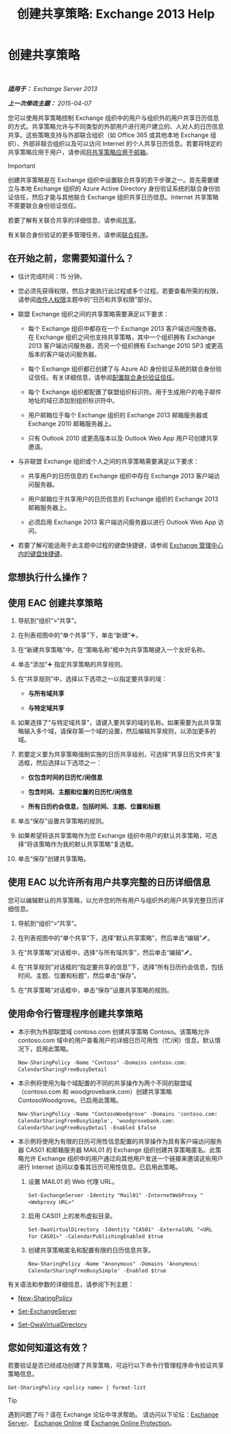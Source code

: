 ﻿---
title: '创建共享策略: Exchange 2013 Help'
TOCTitle: 创建共享策略
ms:assetid: cae8cab0-6265-448b-8add-5202cdb20678
ms:mtpsurl: https://technet.microsoft.com/zh-cn/library/JJ657494(v=EXCHG.150)
ms:contentKeyID: 50491697
ms.date: 01/11/2018
mtps_version: v=EXCHG.150
ms.translationtype: HT
---

# 创建共享策略

 

_**适用于：** Exchange Server 2013_

_**上一次修改主题：** 2015-04-07_

您可以使用共享策略控制 Exchange 组织中的用户与组织外的用户共享日历信息的方式。共享策略允许与不同类型的外部用户进行用户建立的、人对人的日历信息共享。这些策略支持与外部联合组织（如 Office 365 或其他本地 Exchange 组织）、外部非联合组织以及可以访问 Internet 的个人共享日历信息。若要将特定的共享策略应用于用户，请参阅[将共享策略应用于邮箱](apply-a-sharing-policy-to-mailboxes-exchange-2013-help.md)。

> [!important]
> 创建共享策略是在 Exchange 组织中设置联合共享的若干步骤之一。首先需要建立与本地 Exchange 组织的 Azure Active Directory 身份验证系统的联合身份验证信任，然后才能与其他联合 Exchange 组织共享日历信息。Internet 共享策略不需要联合身份验证信任。


若要了解有关联合共享的详细信息，请参阅[共享](sharing-exchange-2013-help.md)。

有关联合身份验证的更多管理任务，请参阅[联合程序](federation-procedures-exchange-2013-help.md)。

## 在开始之前，您需要知道什么？

  - 估计完成时间：15 分钟。

  - 您必须先获得权限，然后才能执行此过程或多个过程。若要查看所需的权限，请参阅[收件人权限](recipients-permissions-exchange-2013-help.md)主题中的“日历和共享权限”部分。

  - 联盟 Exchange 组织之间的共享策略需要满足以下要求：
    
      - 每个 Exchange 组织中都存在一个 Exchange 2013 客户端访问服务器。在 Exchange 组织之间也支持共享策略，其中一个组织拥有 Exchange 2013 客户端访问服务器，而另一个组织拥有 Exchange 2010 SP3 或更高版本的客户端访问服务器。
    
      - 每个 Exchange 组织都已创建了与 Azure AD 身份验证系统的联合身份验证信任。有关详细信息，请参阅[配置联合身份验证信任](configure-a-federation-trust-exchange-2013-help.md)。
    
      - 每个 Exchange 组织都配置了联盟组织标识符。用于生成用户的电子邮件地址的域已添加到组织标识符中。
    
      - 用户邮箱位于每个 Exchange 组织的 Exchange 2013 邮箱服务器或 Exchange 2010 邮箱服务器上。
    
      - 只有 Outlook 2010 或更高版本以及 Outlook Web App 用户可创建共享邀请。

  - 与非联盟 Exchange 组织或个人之间的共享策略需要满足以下要求：
    
      - 共享用户的日历信息的 Exchange 组织中存在 Exchange 2013 客户端访问服务器。
    
      - 用户邮箱位于共享用户的日历信息的 Exchange 组织的 Exchange 2013 邮箱服务器上。
    
      - 必须启用 Exchange 2013 客户端访问服务器以进行 Outlook Web App 访问。

  - 若要了解可能适用于此主题中过程的键盘快捷键，请参阅 [Exchange 管理中心内的键盘快捷键](keyboard-shortcuts-in-the-exchange-admin-center-exchange-online-protection-help.md)。

## 您想执行什么操作？

## 使用 EAC 创建共享策略

1.  导航到“组织”\>“共享”。

2.  在列表视图中的“单个共享”下，单击“新建”![添加图标](images/JJ218640.c1e75329-d6d7-4073-a27d-498590bbb558(EXCHG.150).gif "添加图标")。

3.  在“新建共享策略”中，在“策略名称”框中为共享策略键入一个友好名称。

4.  单击“添加”![添加图标](images/JJ218640.c1e75329-d6d7-4073-a27d-498590bbb558(EXCHG.150).gif "添加图标") 指定共享策略的共享规则。

5.  在“共享规则”中，选择以下选项之一以指定要共享的域：
    
      - **与所有域共享**
    
      - **与特定域共享**

6.  如果选择了“与特定域共享”，请键入要共享的域的名称。如果需要为此共享策略输入多个域，请保存第一个域的设置，然后编辑共享规则，以添加更多的域。

7.  若要定义要为共享策略强制实施的日历共享级别，可选择“共享日历文件夹”复选框，然后选择以下选项之一：
    
      - **仅包含时间的日历忙/闲信息**
    
      - **包含时间、主题和位置的日历忙/闲信息**
    
      - **所有日历约会信息，包括时间、主题、位置和标题**

8.  单击“保存”设置共享策略的规则。

9.  如果希望将该共享策略作为您 Exchange 组织中用户的默认共享策略，可选择“将该策略作为我的默认共享策略”复选框。

10. 单击“保存”创建共享策略。

## 使用 EAC 以允许所有用户共享完整的日历详细信息

您可以编辑默认的共享策略，以允许您的所有用户与组织外的用户共享完整日历详细信息。

1.  导航到“组织”\>“共享”。

2.  在列表视图中的“单个共享”下，选择“默认共享策略”，然后单击“编辑”![编辑图标](images/Bb124582.6f53ccb2-1f13-4c02-bea0-30690e6ea71d(EXCHG.150).gif "编辑图标")。

3.  在“共享策略”对话框中，选择“与所有域共享”，然后单击“编辑”![编辑图标](images/Bb124582.6f53ccb2-1f13-4c02-bea0-30690e6ea71d(EXCHG.150).gif "编辑图标")。

4.  在“共享规则”对话框的“指定要共享的信息”下，选择“所有日历约会信息，包括时间、主题、位置和标题”，然后单击“保存”。

5.  在“共享策略”对话框中，单击“保存”设置共享策略的规则。

## 使用命令行管理程序创建共享策略

  - 本示例为外部联盟域 contoso.com 创建共享策略 Contoso。该策略允许 contoso.com 域中的用户查看用户的详细日历可用性（忙/闲）信息。默认情况下，启用此策略。
    
        New-SharingPolicy -Name "Contoso" -Domains contoso.com: CalendarSharingFreeBusyDetail

  - 本示例将使用为每个域配置的不同的共享操作为两个不同的联盟域（contoso.com 和 woodgrovebank.com）创建共享策略 ContosoWoodgrove。已启用此策略。
    
        New-SharingPolicy -Name "ContosoWoodgrove" -Domains 'contoso.com: CalendarSharingFreeBusySimple', 'woodgrovebank.com: CalendarSharingFreeBusyDetail -Enabled $false

  - 本示例将使用为有限的日历可用性信息配置的共享操作为具有客户端访问服务器 CAS01 和邮箱服务器 MAIL01 的 Exchange 组织创建共享策略匿名。此策略允许 Exchange 组织中的用户通过向其他用户发送一个链接来邀请这些用户进行 Internet 访问以查看其日历可用性信息。已启用此策略。
    
    1.  设置 MAIL01 的 Web 代理 URL。
        
            Set-ExchangeServer -Identity "Mail01" -InternetWebProxy "<Webproxy URL>"
    
    2.  启用 CAS01 上的发布虚拟目录。
        
            Set-OwaVirtualDirectory -Identity "CAS01" -ExternalURL "<URL for CAS01>" -CalendarPublishingEnabled $true
    
    3.  创建共享策略匿名和配置有限的日历信息共享。
        
            New-SharingPolicy -Name "Anonymous" -Domains 'Anonymous: CalendarSharingFreeBusySimple' -Enabled $true

有关语法和参数的详细信息，请参阅下列主题：

  - [New-SharingPolicy](https://technet.microsoft.com/zh-cn/library/dd298186\(v=exchg.150\))

  - [Set-ExchangeServer](https://technet.microsoft.com/zh-cn/library/bb123716\(v=exchg.150\))

  - [Set-OwaVirtualDirectory](https://technet.microsoft.com/zh-cn/library/bb123515\(v=exchg.150\))

## 您如何知道这有效？

若要验证是否已经成功创建了共享策略，可运行以下命令行管理程序命令验证共享策略信息。

    Get-SharingPolicy <policy name> | format-list

> [!tip]
> 遇到问题了吗？请在 Exchange 论坛中寻求帮助。 请访问以下论坛：<a href="https://go.microsoft.com/fwlink/p/?linkid=60612">Exchange Server</a>、 <a href="https://go.microsoft.com/fwlink/p/?linkid=267542">Exchange Online</a> 或 <a href="https://go.microsoft.com/fwlink/p/?linkid=285351">Exchange Online Protection</a>。

